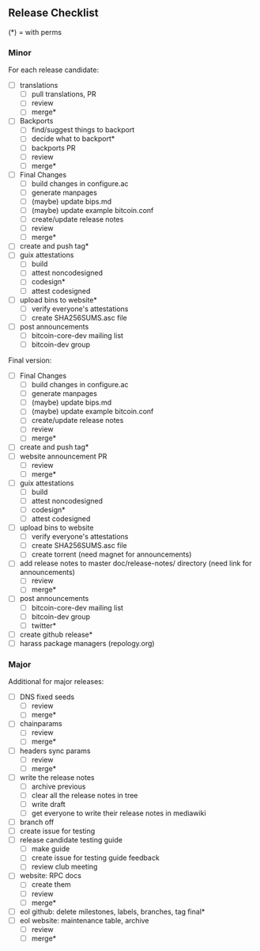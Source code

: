 ## Release Checklist

(\*) = with perms

### Minor

For each release candidate:
- [ ] translations
	- [ ] pull translations, PR
	- [ ] review
	- [ ] merge\*
- [ ] Backports
	- [ ] find/suggest things to backport
	- [ ] decide what to backport\*
	- [ ] backports PR
	- [ ] review
	- [ ] merge\*
- [ ] Final Changes
	- [ ] build changes in configure.ac
	- [ ] generate manpages
	- [ ] (maybe) update bips.md
	- [ ] (maybe) update example bitcoin.conf
	- [ ] create/update release notes
	- [ ] review
	- [ ] merge\*
- [ ] create and push tag\*
- [ ] guix attestations
	- [ ] build
	- [ ] attest noncodesigned
	- [ ] codesign\*
	- [ ] attest codesigned
- [ ] upload bins to website\*
	- [ ] verify everyone's attestations
	- [ ] create SHA256SUMS.asc file
- [ ] post announcements
	- [ ] bitcoin-core-dev mailing list
	- [ ] bitcoin-dev group

Final version:
- [ ] Final Changes
    - [ ] build changes in configure.ac
	- [ ] generate manpages
	- [ ] (maybe) update bips.md
	- [ ] (maybe) update example bitcoin.conf
	- [ ] create/update release notes
	- [ ] review
	- [ ] merge\*
- [ ] create and push tag\*
- [ ] website announcement PR
	- [ ] review
	- [ ] merge\*
- [ ] guix attestations
	- [ ] build
	- [ ] attest noncodesigned
	- [ ] codesign\*
	- [ ] attest codesigned
- [ ] upload bins to website
	- [ ] verify everyone's attestations
	- [ ] create SHA256SUMS.asc file
	- [ ] create torrent (need magnet for announcements)
- [ ] add release notes to master doc/release-notes/ directory (need link for announcements)
	- [ ] review
	- [ ] merge\*
- [ ] post announcements
	- [ ] bitcoin-core-dev mailing list
	- [ ] bitcoin-dev group
	- [ ] twitter\*
- [ ] create github release\*
- [ ] harass package managers (repology.org)

### Major
Additional for major releases:
- [ ] DNS fixed seeds
	- [ ] review
	- [ ] merge\*
- [ ] chainparams
	- [ ] review
	- [ ] merge\*
- [ ] headers sync params
	- [ ] review
	- [ ] merge\*
- [ ] write the release notes
	- [ ] archive previous
	- [ ] clear all the release notes in tree
	- [ ] write draft
	- [ ] get everyone to write their release notes in mediawiki
- [ ] branch off
- [ ] create issue for testing
- [ ] release candidate testing guide
	- [ ] make guide
	- [ ] create issue for testing guide feedback
	- [ ] review club meeting
- [ ] website: RPC docs
	- [ ] create them
	- [ ] review
	- [ ] merge\*
- [ ] eol github: delete milestones, labels, branches, tag final\*
- [ ] eol website: maintenance table, archive
	- [ ] review
	- [ ] merge\*
